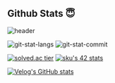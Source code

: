 ## **Github Stats** 😇
![header](https://capsule-render.vercel.app/api?type=wave&color=auto&height=300&text=Hello%20World!&desc=Hello%20Hello&fontSize=20&rotate=-30)


![git-stat-langs](https://github-readme-stats.vercel.app/api?username=ksks723&count_private=true&show_icons=true&theme=nord&hide_border=true)
![git-stat-commit](https://github-readme-stats.vercel.app/api/top-langs/?username=ksks723&layout=compact&hide_border=true&theme=nord)

[![solved.ac tier](http://mazassumnida.wtf/api/v2/generate_badge?boj=ksks723)](https://solved.ac/ksks723)
[![sku's 42 stats](https://badge42.herokuapp.com/api/stats/sku?privacyEmail=true)](https://profile.intra.42.fr/blocs/27/coalitions)

[![Velog's GitHub stats](https://velog-readme-stats.vercel.app/api/badge?name=jaranda)](https://velog.io/@jaranda) 
